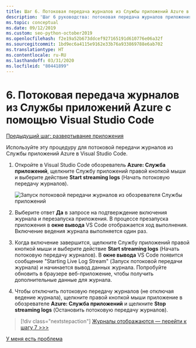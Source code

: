 ```yaml
---
title: Шаг 6. Потоковая передача журналов из Службы приложений Azure в VS Code
description: 'Шаг 6 руководства: потоковая передача журналов приложения в Visual Studio Code'
ms.topic: conceptual
ms.date: 09/12/2019
ms.custom: seo-python-october2019
ms.openlocfilehash: f2e19a52b673ddcef927165191d610776e06a32f
ms.sourcegitcommit: 1bd9ec6a4115e9162e33b76a933869788e6ab702
ms.translationtype: HT
ms.contentlocale: ru-RU
ms.lasthandoff: 03/31/2020
ms.locfileid: "80441899"
---
```

# <a name="6-stream-logs-from-azure-app-service-into-visual-studio-code"></a>6\. Потоковая передача журналов из Службы приложений Azure с помощью Visual Studio Code

[Предыдущий шаг: развертывание приложения](tutorial-deploy-app-service-on-linux-05.md)

Используйте эту процедуру для потоковой передачи журналов из Службы приложений Azure в Visual Studio Code.

1. Откройте в Visual Studio Code обозреватель **Azure: Служба приложений**, щелкните Службу приложений правой кнопкой мыши и выберите действие **Start streaming logs** (Начать потоковую передачу журналов).

   ![Запуск потоковой передачи журналов из обозревателя Службы приложений](media/deploy-azure/start-streaming-logs-in-visual-studio-code.png)

1. Выберите ответ **Да** в запросе на подтверждение включения журнала и перезапуска приложения. В процессе презапуска приложения в **окне вывода** VS Code отображается ход выполнения. Включение ведения журнала выполняется один раз.

1. Когда включение завершится, щелкните Службу приложений правой кнопкой мыши и выберите действие **Start streaming logs** (Начать потоковую передачу журналов). В **окне вывода** VS Code появится сообщение "Starting Live Log Stream" (Запуск потоковой передачи журнала) и начинается вывод данных журнала. Попробуйте обновить в браузере веб-приложение, чтобы получить дополнительные данные для журнала.

1. Чтобы отключить потоковую передачу журналов (не отключая ведение журнала), щелкните правой кнопкой мыши приложение в обозревателе **Azure: Служба приложений** и щелкните **Stop streaming logs** (Остановить потоковую передачу журналов).

> [!div class="nextstepaction"]
> [Журналы отображаются — перейти к шагу 7 >>>](tutorial-deploy-app-service-on-linux-07.md)

[У меня есть проблема](https://www.research.net/r/PWZWZ52?tutorial=vscode-appservice-python&step=06-stream-logs)
